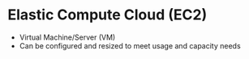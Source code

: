 # Elastic Compute Cloud (EC2)

* Virtual Machine/Server (VM)
* Can be configured and resized to meet usage and capacity needs